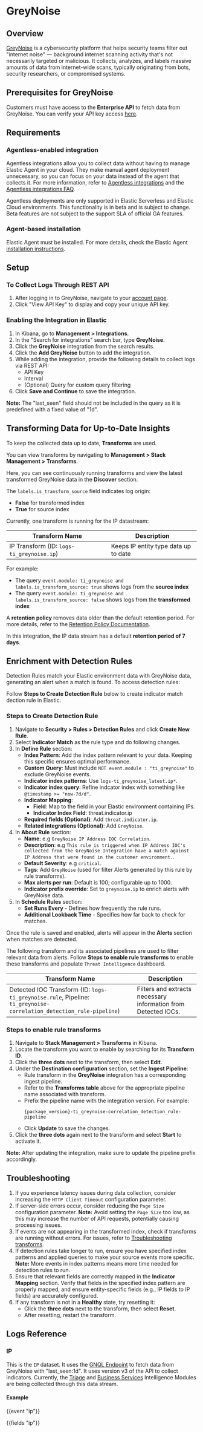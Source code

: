 # GreyNoise

## Overview

[GreyNoise](https://www.greynoise.io/) is a cybersecurity platform that helps security teams filter out "internet noise" — background internet scanning activity that's not necessarily targeted or malicious. It collects, analyzes, and labels massive amounts of data from internet-wide scans, typically originating from bots, security researchers, or compromised systems.

## Prerequisites for GreyNoise

Customers must have access to the **Enterprise API** to fetch data from GreyNoise. You can verify your API key access [here](https://viz.greynoise.io/account/api-key).

## Requirements

### Agentless-enabled integration
Agentless integrations allow you to collect data without having to manage Elastic Agent in your cloud. They make manual agent deployment unnecessary, so you can focus on your data instead of the agent that collects it. For more information, refer to [Agentless integrations](https://www.elastic.co/guide/en/serverless/current/security-agentless-integrations.html) and the [Agentless integrations FAQ](https://www.elastic.co/guide/en/serverless/current/agentless-integration-troubleshooting.html).

Agentless deployments are only supported in Elastic Serverless and Elastic Cloud environments. This functionality is in beta and is subject to change. Beta features are not subject to the support SLA of official GA features.

### Agent-based installation
Elastic Agent must be installed. For more details, check the Elastic Agent [installation instructions](docs-content://reference/fleet/install-elastic-agents.md).

## Setup

### To Collect Logs Through REST API

1. After logging in to GreyNoise, navigate to your [account page](https://viz.greynoise.io/account/api-key).
2. Click "View API Key" to display and copy your unique API key.

### Enabling the Integration in Elastic

1. In Kibana, go to **Management > Integrations**.
2. In the "Search for integrations" search bar, type **GreyNoise**.
3. Click the **GreyNoise** integration from the search results.
4. Click the **Add GreyNoise** button to add the integration.
5. While adding the integration, provide the following details to collect logs via REST API:
   - API Key
   - Interval
   - (Optional) Query for custom query filtering
6. Click **Save and Continue** to save the integration.

**Note:** The "last_seen" field should not be included in the query as it is predefined with a fixed value of "1d".

## Transforming Data for Up-to-Date Insights

To keep the collected data up to date, **Transforms** are used.

You can view transforms by navigating to **Management > Stack Management > Transforms**.

Here, you can see continuously running transforms and view the latest transformed GreyNoise data in the **Discover** section.

The `labels.is_transform_source` field indicates log origin:
- **False** for transformed index
- **True** for source index

Currently, one transform is running for the IP datastream:

| Transform Name | Description |
|----------------|-------------|
| IP Transform (ID: `logs-ti_greynoise.ip`) | Keeps IP entity type data up to date |

For example:
- The query `event.module: ti_greynoise and labels.is_transform_source: true` shows logs from the **source index**
- The query `event.module: ti_greynoise and labels.is_transform_source: false` shows logs from the **transformed index**

A **retention policy** removes data older than the default retention period. For more details, refer to the [Retention Policy Documentation](https://www.elastic.co/guide/en/elasticsearch/reference/current/put-transform.html#:~:text=to%20false.-,retention_policy,-(Optional%2C%20object)%20Defines).

In this integration, the IP data stream has a default **retention period of 7 days**.

## Enrichment with Detection Rules

Detection Rules match your Elastic environment data with GreyNoise data, generating an alert when a match is found. To access detection rules:

Follow **Steps to Create Detection Rule** below to create indicator match dection rule in Elastic.

### Steps to Create Detection Rule

1. Navigate to **Security > Rules > Detection Rules** and click **Create New Rule**.
2. Select **Indicator Match** as the rule type and do following changes.
3. In **Define Rule** section:
    - **Index Pattern**: Add the index pattern relevant to your data. Keeping this specific ensures optimal performance.
    - **Custom Query**: Must include `NOT event.module : "ti_greynoise"` to exclude GreyNoise events.
    - **Indicator index patterns**: Use `logs-ti_greynoise_latest.ip*`.
    - **Indicator index query**: Refine indcator index with something like `@timestamp >= "now-7d/d"`.
    - **Indicator Mapping**:
        - **Field**: Map to the field in your Elastic environment containing IPs.
        - **Indicator Index Field**: threat.indicator.ip
    - **Required fields (Optional)**: Add `threat.indicator.ip`.
    - **Related integrations (Optional)**: Add `GreyNoise`.
4. In **About Rule** section:
    - **Name**: e.g `GreyNoise IP Address IOC Correlation`.
    - **Description**: e.g `This rule is triggered when IP Address IOC's collected from the GreyNoise Integration have a match against IP Address that were found in the customer environment.`.
    - **Default Severity**: e.g `critical`.
    - **Tags**: Add `GreyNoise` (used for filter Alerts generated by this rule by rule transforms).
    - **Max alerts per run**: Default is 100; configurable up to 1000.
    - **Indicator prefix override**: Set to `greynoise.ip` to enrich alerts with GreyNoise data.
5. In **Schedule Rules** section:
    - **Set Runs Every** - Defines how frequently the rule runs.
    - **Additional Lookback Time** - Specifies how far back to check for matches.

Once the rule is saved and enabled, alerts will appear in the **Alerts** section when matches are detected.

The following transform and its associated pipelines are used to filter relevant data from alerts. Follow **Steps to enable rule transforms** to enable these transforms and populate `Threat Intelligence` dashboard.

| Transform Name                                                                                                                                          | Description                                                                     |
| ------------------------------------------------------------------------------------------------------------------------------------------------------- | ------------------------------------------------------------------------------- |
| Detected IOC Transform  (ID: `logs-ti_greynoise.rule`, Pipeline: `ti_greynoise-correlation_detection_rule-pipeline`)  | Filters and extracts necessary information from Detected IOCs. |

### Steps to enable rule transforms

1. Navigate to **Stack Management > Transforms** in Kibana.
2. Locate the transform you want to enable by searching for its **Transform ID**.
3. Click the **three dots** next to the transform, then select **Edit**.
4. Under the **Destination configuration** section, set the **Ingest Pipeline**:
   - Rule transform in the **GreyNoise** integration has a corresponding ingest pipeline.
   - Refer to the **Transforms table** above for the appropriate pipeline name associated with transform.
   - Prefix the pipeline name with the integration version.
     For example:
     ```
     {package_version}-ti_greynoise-correlation_detection_rule-pipeline
     ```
   - Click **Update** to save the changes.
5. Click the **three dots** again next to the transform and select **Start** to activate it.

**Note:** After updating the integration, make sure to update the pipeline prefix accordingly.

## Troubleshooting

1. If you experience latency issues during data collection, consider increasing the `HTTP Client Timeout` configuration parameter.
2. If server-side errors occur, consider reducing the `Page Size` configuration parameter.
   **Note:** Avoid setting the `Page Size` too low, as this may increase the number of API requests, potentially causing processing issues.
3. If events are not appearing in the transformed index, check if transforms are running without errors. For issues, refer to [Troubleshooting transforms](https://www.elastic.co/guide/en/elasticsearch/reference/current/transform-troubleshooting.html).
4. If detection rules take longer to run, ensure you have specified index patterns and applied queries to make your source events more specific.
   **Note:** More events in index patterns means more time needed for detection rules to run.
5. Ensure that relevant fields are correctly mapped in the **Indicator Mapping** section. Verify that fields in the specified index pattern are properly mapped, and ensure entity-specific fields (e.g., IP fields to IP fields) are accurately configured.
6. If any transform is not in a **Healthy** state, try resetting it:
   - Click the **three dots** next to the transform, then select **Reset**.
   - After resetting, restart the transform.

## Logs Reference

### IP

This is the `IP` dataset. It uses the [GNQL Endpoint](https://docs.greynoise.io/reference/gnqlquery-1) to fetch data from GreyNoise with "last_seen:1d". It uses version v3 of the API to collect indicators. Currently, the [Triage](https://docs.greynoise.io/docs/intelligence-module-triage) and [Business Services](https://docs.greynoise.io/docs/intelligence-module-business-services) Intelligence Modules are being collected through this data stream.

#### Example

{{event "ip"}}

{{fields "ip"}}
